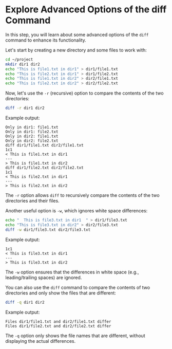 # Explore Advanced Options of the diff Command

In this step, you will learn about some advanced options of the `diff` command to enhance its functionality.

Let's start by creating a new directory and some files to work with:

```bash
cd ~/project
mkdir dir1 dir2
echo "This is file1.txt in dir1" > dir1/file1.txt
echo "This is file2.txt in dir1" > dir1/file2.txt
echo "This is file1.txt in dir2" > dir2/file1.txt
echo "This is file2.txt in dir2" > dir2/file2.txt
```

Now, let's use the `-r` (recursive) option to compare the contents of the two directories:

```bash
diff -r dir1 dir2
```

Example output:

```
Only in dir1: file1.txt
Only in dir1: file2.txt
Only in dir2: file1.txt
Only in dir2: file2.txt
diff dir1/file1.txt dir2/file1.txt
1c1
< This is file1.txt in dir1
---
> This is file1.txt in dir2
diff dir1/file2.txt dir2/file2.txt
1c1
< This is file2.txt in dir1
---
> This is file2.txt in dir2
```

The `-r` option allows `diff` to recursively compare the contents of the two directories and their files.

Another useful option is `-w`, which ignores white space differences:

```bash
echo "  This is file3.txt in dir1  " > dir1/file3.txt
echo "This is file3.txt in dir2" > dir2/file3.txt
diff -w dir1/file3.txt dir2/file3.txt
```

Example output:

```
1c1
< This is file3.txt in dir1
---
> This is file3.txt in dir2
```

The `-w` option ensures that the differences in white space (e.g., leading/trailing spaces) are ignored.

You can also use the `diff` command to compare the contents of two directories and only show the files that are different:

```bash
diff -q dir1 dir2
```

Example output:

```
Files dir1/file1.txt and dir2/file1.txt differ
Files dir1/file2.txt and dir2/file2.txt differ
```

The `-q` option only shows the file names that are different, without displaying the actual differences.
